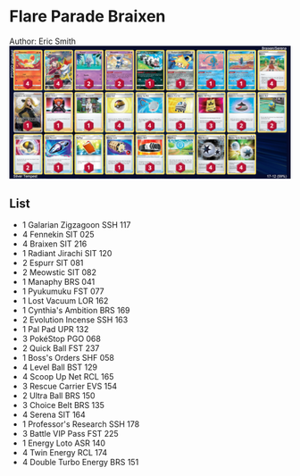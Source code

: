 # Flare Parade Braixen

Author: Eric Smith
![decklist](../../!Images/Standard/2SWSH-SIT/Braixen.PNG)

## List
* 1 Galarian Zigzagoon SSH 117
* 4 Fennekin SIT 025
* 4 Braixen SIT 216
* 1 Radiant Jirachi SIT 120
* 2 Espurr SIT 081
* 2 Meowstic SIT 082
* 1 Manaphy BRS 041
* 1 Pyukumuku FST 077
* 1 Lost Vacuum LOR 162
* 1 Cynthia's Ambition BRS 169
* 2 Evolution Incense SSH 163
* 1 Pal Pad UPR 132
* 3 PokéStop PGO 068
* 2 Quick Ball FST 237
* 1 Boss's Orders SHF 058
* 4 Level Ball BST 129
* 4 Scoop Up Net RCL 165
* 3 Rescue Carrier EVS 154
* 2 Ultra Ball BRS 150
* 3 Choice Belt BRS 135
* 4 Serena SIT 164
* 1 Professor's Research SSH 178
* 3 Battle VIP Pass FST 225
* 1 Energy Loto ASR 140
* 4 Twin Energy RCL 174
* 4 Double Turbo Energy BRS 151
